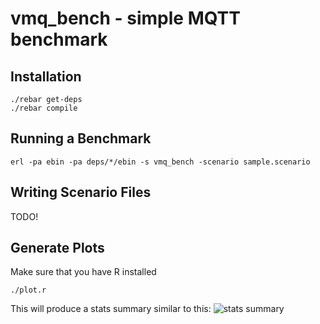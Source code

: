 # vmq_bench - simple MQTT benchmark

## Installation
    
    ./rebar get-deps
    ./rebar compile

## Running a Benchmark

    erl -pa ebin -pa deps/*/ebin -s vmq_bench -scenario sample.scenario

## Writing Scenario Files

TODO!

## Generate Plots

Make sure that you have R installed

    ./plot.r

This will produce a stats summary similar to this:
![stats summary](https://github.com/dergraf/vmq_bench/raw/master/summary.png "Stats Summary")
